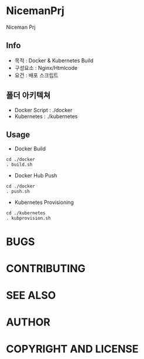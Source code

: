 # NicemanPrj
Niceman Prj

## Info
- 목적 : Docker & Kubernetes Build
- 구성요소 : Nginx/Htmlcode
- 요건 : 배포 스크립트

## 폴더 아키텍쳐
* Docker Script : ./docker
* Kubernetes : ./kubernetes

## Usage

* Docker Build
```
cd ./docker
. build.sh

```

* Docker Hub Push
```
cd ./docker
. push.sh

```

* Kubernetes Provisioning
```
cd ./kubernetes
. kubprovision.sh

```

# BUGS

# CONTRIBUTING

# SEE ALSO

# AUTHOR

# COPYRIGHT AND LICENSE